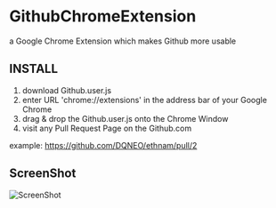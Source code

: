 # GithubChromeExtension
a Google Chrome Extension which makes Github more usable

## INSTALL
1. download Github.user.js
2. enter URL 'chrome://extensions' in the address bar of your Google Chrome
3. drag & drop the Github.user.js onto the Chrome Window
4. visit any Pull Request Page on the Github.com

example: https://github.com/DQNEO/ethnam/pull/2

## ScreenShot

![ScreenShot](https://raw.github.com/DQNEO/GithubChromeExtension/master/GithubExtensionCapture.png)

